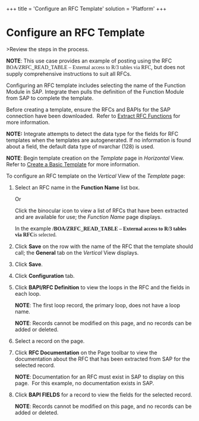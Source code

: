 +++
title = 'Configure an RFC Template'
solution = 'Platform'
+++

# Configure an RFC Template

<span id="Post Data using an RFC Steps" class="popUpLink">\>Review the
steps in the process. </span>

<span style="font-weight: bold;">NOTE</span>: This use case provides an
example of posting using the RFC
<span style="font-family: &#39;Times New Roman&#39;, serif;">BOA/ZRFC\_READ\_TABLE
– External access to R/3 tables via RFC</span>, but does not supply
comprehensive instructions to suit all RFCs.

Configuring an RFC template includes selecting the name of the Function
Module in SAP. Integrate then pulls the definition of the Function
Module from SAP to complete the template.

Before creating a template, ensure the RFCs and BAPIs for the SAP
connection have been downloaded.  Refer to [Extract RFC
Functions](../Config/Extract_RFC_Functions) for more information.

<span style="font-weight: bold;">NOTE:</span> Integrate attempts to
detect the data type for the fields for RFC templates when the templates
are autogenerated. If no information is found about a field, the default
data type of nvarchar (128) is used.

**NOTE**: Begin template creation on the *Template* page in *Horizontal*
View. Refer to [Create a Basic Template](Create_a_Basic_Template)
for more information.

To configure an RFC template on the *Vertical* View of the *Template*
page:

1.  Select an RFC name in the **Function Name** list box.
    
    Or
    
    Click the binocular icon to view a list of RFCs that have been
    extracted and are available for use; the *Function Name* page
    displays.
    
    In the example
    <span style="font-family: &#39;Times New Roman&#39;, serif;font-weight: bold;">/BOA/ZRFC\_READ\_TABLE
    – External access to R/3 tables via
    RFC</span><span style="font-family: &#39;Times New Roman&#39;, serif;">is
    selected.</span>

2.  Click **Save** on the row with the name of the RFC that the template
    should call; the **General** tab on the *Vertical* View displays.

3.  Click **Save**.

4.  Click **Configuration** tab.

5.  Click **BAPI/RFC Definition** to view the loops in the RFC and the
    fields in each loop. 
    
    **NOTE**: The first loop record, the primary loop, does not have a
    loop name.
    
    **NOTE**: Records cannot be modified on this page, and no records
    can be added or deleted.

6.  Select a record on the page.

7.  Click **RFC Documentation** on the Page toolbar to view the
    documentation about the RFC that has been extracted from SAP for the
    selected record.
    
    **NOTE**: Documentation for an RFC must exist in SAP to display on
    this page.  For this example, no documentation exists in SAP.

8.  Click **BAPI FIELDS** for a record to view the fields for the
    selected record.
    
    **NOTE**: Records cannot be modified on this page, and no records
    can be added or deleted.
